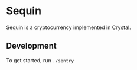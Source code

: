 # Sequin

Sequin is a cryptocurrency implemented in [Crystal][crystal].

## Development

To get started, run `./sentry`

[crystal]:https://crystal-lang.org/
